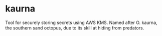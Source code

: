 # kaurna
Tool for securely storing secrets using AWS KMS.  Named after O. kaurna, the southern sand octopus, due to its skill at hiding from predators.
